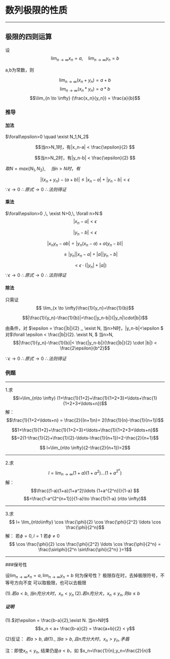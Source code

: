 # 数列极限的性质

---

## 极限的四则运算
设
$$\lim_{n \to \infty} x_n=a,\quad \lim_{n \to \infty} y_n = b$$

a,b为常数，则

$$ \lim_{n \to \infty} (x_n+y_n) = a+b$$
$$\lim_{n \to \infty} (x_n*y_n) = a*b $$
$$\lim_{n \to \infty} (\frac{x_n}{y_n}) = \frac{a}{b}$$

### 推导
#### 加法
$\forall\epsilon>0 \quad \exist N_1,N_2$

$$当n>N_1时，有|x_n-a| < \frac{\epsilon}{2} $$

$$当n>N_2时，有|y_n-b| < \frac{\epsilon}{2} $$

$取N = max\{N_1,\,N_2\},\quad 当n>N时，有$

$$|(x_n+y_n) - (a+b)| \le |x_n -a|+ |y_n-b| < \epsilon $$
$\because \epsilon \to 0$
$\therefore 原式 \to 0$
$\therefore 法则得证$
#### 乘法
$\forall\epsilon>0 ,\, \exist N>0,\, \forall n>N:$
$$|x_n-a| < \epsilon$$

$$|y_n-b| < \epsilon$$

$$|x_n y_n-ab|=|y_n(x_n-a)+a(y_n-b)| $$

$$\qquad \le |y_n||x_n-a|+|a||y_n-b|$$

$$\qquad < \epsilon \cdot (|y_n|+|a|)$$
$\because \epsilon \to 0$
$\therefore 原式 \to 0$
$\therefore 法则得证$

#### 除法
只需证
$$ \lim_{x \to \infty}\frac{1}{y_n}=\frac{1}{b}$$

$$|\frac{1}{y_n}-\frac{1}{b}|=\frac{|y_n-b|}{|y_n|\cdot|b|}$$

由条件，对 $\epsilon = \frac{|b|}{2} ,\, \exist N, 当n>N时，|y_n-b|<\epsilon $
对$\forall \epsilon < \frac{|b|}{2}. \exist N, $
当n>N,
$$|\frac{1}{y_n}-\frac{1}{b}|< \frac{|y_n-b|}{\frac{|b|}{2} \cdot |b|} < \frac{2\epsilon}{b^2}$$

$\because \epsilon \to 0$
$\therefore 原式 \to 0$
$\therefore 法则得证$



### 例题
---
1.求
$$l=\lim_{n\to \infty} (1+\frac{1}{1+2}+\frac{1}{1+2+3}+\ldots+\frac{1}{1+2+3+\ldots+n})$$
解：
$$\frac{1}{1+2+\ldots+n} = \frac{2}{(n+1)n}= 2(\frac{1}{n}-\frac{1}{n+1})$$

$$1+\frac{1}{1+2}+\frac{1}{1+2+3}+\ldots+\frac{1}{1+2+3+\ldots+n}$$
$$=2(1-\frac{1}{2}+\frac{1}{2}-\ldots-\frac{1}{n+1})=2-\frac{2}{n+1}$$

$$ l=\lim_{n\to \infty}(2-\frac{2}{n+1})=2$$

---

2.求
$$ l= \lim_{n \to \infty} (1+a)(1+a^2)\ldots (1+a^{2^n})$$
解：
$$\frac{(1-a)(1+a)(1+a^2)\ldots (1+a^{2^n})}{1-a} $$
$$=\frac{1-a^{2^{n+1}}}{1-a}\to \frac{1}{1-a} (n\to \infty)$$

---

3.求
$$ l= \lim_{n\to\infty} \cos \frac{\phi}{2} \cos \frac{\phi}{2^2} \ldots \cos \frac{\phi}{2^n}$$
解：
若$\phi =0,l=1$
若$\phi \ne 0$
$$ \cos \frac{\phi}{2} \cos \frac{\phi}{2^2} \ldots \cos \frac{\phi}{2^n} = \frac{\sin\phi}{2^n \sin\frac{\phi}{2^n} }=1$$

---

###保号性

设$\lim_{n\to \infty}x_n=a,\lim_{n\to \infty}y_n=b$
何为保号性？
    极限存在时，去掉极限符号，不等号方向不变
    可以取极限，也可以去极限

(1).$若a<b,当n充分大时，x_n<y_n$
(2).$若n充分大，x_n \le y_n,则a\le b$

##### 证明
(1).$对\epsilon = \frac{b-a}{2},\exist N. 当n>N时$
$$x_n < a+ \frac{b-a}{2} = \frac{a+b}{2} < y$$

(2)反证：
$若a>b,由(1).,当a>b, 且n充分大时，x_n>y_n ,矛盾$

注：即使$x_n<y_n$, 结果仍是$a<b$，如 $x_n=\frac{1}{n},y_n=\frac{2}{n}$
